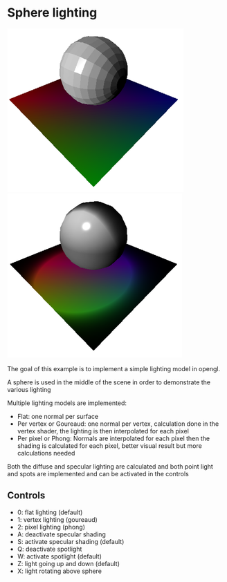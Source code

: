 # Sphere lighting

![screenshot1](../screenshots/sphere_light_1.png) ![screenshot2](../screenshots/sphere_light_2.png)

The goal of this example is to implement a simple lighting model in opengl.

A sphere is used in the middle of the scene in order to demonstrate the various lighting

Multiple lighting models are implemented:

- Flat: one normal per surface
- Per vertex or Goureaud: one normal per vertex, calculation done in the vertex shader, the lighting is then interpolated for each pixel
- Per pixel or Phong: Normals are interpolated for each pixel then the shading is calculated for each pixel, better visual result but more calculations needed

Both the diffuse and specular lighting are calculated and both point light and spots are implemented and can be activated in the controls

## Controls

- 0: flat lighting (default)
- 1: vertex lighting (goureaud)
- 2: pixel lighting (phong)
- A: deactivate specular shading
- S: activate specular shading (default)
- Q: deactivate spotlight
- W: activate spotlight (default)
- Z: light going up and down (default)
- X: light rotating above sphere
